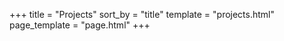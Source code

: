 +++
title = "Projects"
sort_by = "title"
template = "projects.html"
page_template = "page.html"
+++
